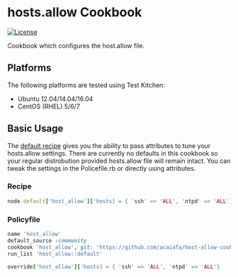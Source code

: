 # hosts.allow Cookbook
[![License](https://img.shields.io/badge/license-Apache_2-blue.svg)](https://www.apache.org/licenses/LICENSE-2.0)

Cookbook which configures the host.allow file.

## Platforms
The following platforms are tested using Test Kitchen:

- Ubuntu 12.04/14.04/16.04
- CentOS (RHEL) 5/6/7

## Basic Usage
The [default recipe](recipes/default.rb) gives you the ability to pass attributes to tune your hosts.allow settings.
There are currently no defaults in this cookbook so your regular distrobution provided hosts.allow file will remain intact.
You can tweak the settings in the Policefile.rb or directly using attributes.

### Recipe
```ruby
node.default['host_allow']['hosts] = { 'ssh' => 'ALL', 'ntpd' => 'ALL'}
```

### Policyfile
``` ruby
name 'host_allow'
default_source :community
cookbook 'host_allow', git: 'https://github.com/acaiafa/host-allow-cookbook'
run_list 'host_allow::default'

override['host_allow']['hosts] = { 'ssh' => 'ALL', 'ntpd' => 'ALL'}
```

